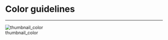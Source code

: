 
# Color guidelines

---

  
![thumbnail_color](https://studio-assets.supernova.io/design-systems/27883/28a17b7a-e7cf-4b71-88bf-f18455f086cf.png)  
thumbnail_color  
